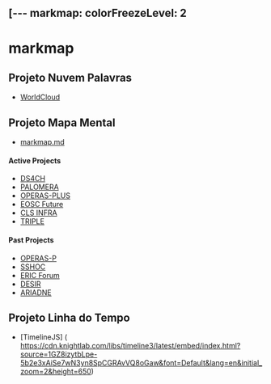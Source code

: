 [---
markmap:
  colorFreezeLevel: 2
---

# **markmap**

## **Projeto Nuvem Palavras**

- [WorldCloud](https://github.com/cxrol25/Introdu-o-s-Humanidades-Digitais-IHD-/assets/150129262/91160d14-8f55-4312-8133-3a3273f42827)




## **Projeto Mapa Mental**

- [markmap.md](markmap.md)

#### Active Projects

- [DS4CH](https://www.dariah.eu/activities/projects-and-affiliations/ds4ch/)
- [PALOMERA](https://www.dariah.eu/activities/projects-and-affiliations/palomera/)
- [OPERAS-PLUS](https://www.dariah.eu/activities/projects-and-affiliations/operas-plus/)
- [EOSC Future](https://www.dariah.eu/activities/projects-and-affiliations/eosc-future/)
- [CLS INFRA](https://www.dariah.eu/activities/projects-and-affiliations/cls-infra/)
- [TRIPLE](https://www.dariah.eu/activities/projects-and-affiliations/triple/)

#### Past Projects

- [OPERAS-P](https://www.dariah.eu/activities/projects-and-affiliations/operas-p/)
- [SSHOC](https://www.dariah.eu/activities/projects-and-affiliations/sshoc/)
- [ERIC Forum](https://www.dariah.eu/activities/projects-and-affiliations/eric-forum/)
- [DESIR](https://www.dariah.eu/activities/projects-and-affiliations/desir/)
- [ARIADNE](https://www.dariah.eu/activities/projects-and-affiliations/ariadne/)



## **Projeto Linha do Tempo**

- [TimelineJS] ([
](https://cdn.knightlab.com/libs/timeline3/latest/embed/index.html?source=1GZ8izytbLpe-5b2e3xAiSe7wN3yn8SpCGRAvVQ8oGaw&font=Default&lang=en&initial_zoom=2&height=650)https://cdn.knightlab.com/libs/timeline3/latest/embed/index.html?source=1GZ8izytbLpe-5b2e3xAiSe7wN3yn8SpCGRAvVQ8oGaw&font=Default&lang=en&initial_zoom=2&height=650)
